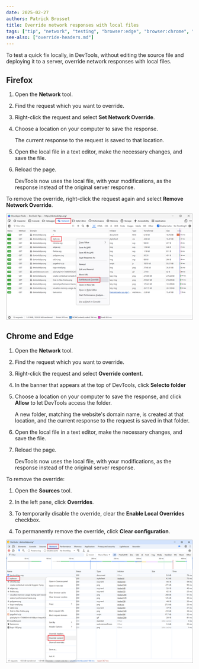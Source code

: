 ```yaml
---
date: 2025-02-27
authors: Patrick Brosset
title: Override network responses with local files
tags: ["tip", "network", "testing", "browser:edge", "browser:chrome", "browser:firefox"]
see-also: ["override-headers.md"]
---
```

To test a quick fix locally, in DevTools, without editing the source file and deploying it to a server, override network responses with local files.

## Firefox

1. Open the **Network** tool.

1. Find the request which you want to override.

1. Right-click the request and select **Set Network Override**.

1. Choose a location on your computer to save the response.

   The current response to the request is saved to that location.

1. Open the local file in a text editor, make the necessary changes, and save the file.

1. Reload the page.

   DevTools now uses the local file, with your modifications, as the response instead of the original server response.

To remove the override, right-click the request again and select **Remove Network Override**.

![The Network tool in Firefox DevTools. A request was right-clicked, the contextual menu is visible, and the Set Network Override menu item is highlighted.](../../assets/img/override-responses-with-files-1.png)

## Chrome and Edge

1. Open the **Network** tool.

1. Find the request which you want to override.

1. Right-click the request and select **Override content**.

1. In the banner that appears at the top of DevTools, click **Selecto folder**

1. Choose a location on your computer to save the response, and click **Allow** to let DevTools access the folder.

   A new folder, matching the website's domain name, is created at that location, and the current response to the request is saved in that folder.

1. Open the local file in a text editor, make the necessary changes, and save the file.

1. Reload the page.

   DevTools now uses the local file, with your modifications, as the response instead of the original server response.

To remove the override:

1. Open the **Sources** tool.

1. In the left pane, click **Overrides**.

1. To temporarily disable the override, clear the **Enable Local Overrides** checkbox.

1. To permanently remove the override, click **Clear configuration**.

![The Network tool in Chrome DevTools. A request was right-clicked, the contextual menu is visible, and the Override content menu item is highlighted.](../../assets/img/override-responses-with-files-2.png)
